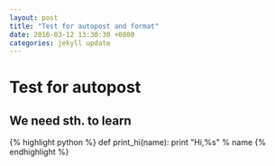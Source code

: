 ```yaml
---
layout: post
title: "Test for autopost and format"
date: 2016-03-12 13:30:30 +0800
categories: jekyll update
---
```

# Test for autopost

## We need sth. to learn

{% highlight python %}
def print_hi(name):
    print "Hi,%s" % name
{% endhighlight %}
